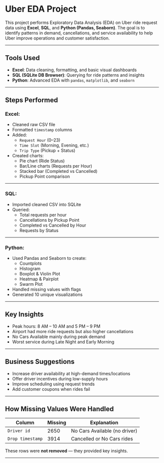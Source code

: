 #  Uber EDA Project

This project performs Exploratory Data Analysis (EDA) on Uber ride request data using **Excel**, **SQL**, and **Python (Pandas, Seaborn)**. The goal is to identify patterns in demand, cancellations, and service availability to help Uber improve operations and customer satisfaction.

---

##  Tools Used

-  **Excel**: Data cleaning, formatting, and basic visual dashboards  
-  **SQL (SQLite DB Browser)**: Querying for ride patterns and insights  
-  **Python**: Advanced EDA with `pandas`, `matplotlib`, and `seaborn`

---


##  Steps Performed

###  Excel:
- Cleaned raw CSV file  
- Formatted `timestamp` columns  
- Added:
  - `Request Hour` (0–23)
  - `Time Slot` (Morning, Evening, etc.)
  - `Trip Type` (Pickup + Status)  
- Created charts:
  - Pie chart (Ride Status)
  - Bar/Line charts (Requests per Hour)
  - Stacked bar (Completed vs Cancelled)
  - Pickup Point comparison

---

###  SQL:
- Imported cleaned CSV into SQLite  
- Queried:
  - Total requests per hour  
  - Cancellations by Pickup Point  
  - Completed vs Cancelled by Hour  
  - Requests by Status  

---

###  Python:
- Used Pandas and Seaborn to create:
  - Countplots
  - Histogram
  - Boxplot & Violin Plot
  - Heatmap & Pairplot
  - Swarm Plot  
- Handled missing values with flags
- Generated 10 unique visualizations

---

##  Key Insights

-  Peak hours: 8 AM – 10 AM and 5 PM – 9 PM  
-  Airport had more ride requests but also higher cancellations  
-  No Cars Available mainly during peak demand  
-  Worst service during Late Night and Early Morning

---

##  Business Suggestions

- Increase driver availability at high-demand times/locations  
- Offer driver incentives during low-supply hours  
- Improve scheduling using request trends  
- Add customer coupons when rides fail

---

##  How Missing Values Were Handled

| Column         | Missing | Explanation                     |
|----------------|---------|---------------------------------|
| `Driver id`    | 2650    | No Cars Available (no driver)   |
| `Drop timestamp` | 3914 | Cancelled or No Cars rides      |

 These rows were **not removed** — they provided key insights.

---






